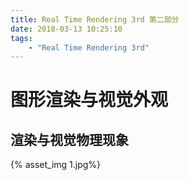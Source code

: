 ```yaml
---
title: Real Time Rendering 3rd 第二部分
date: 2018-03-13 10:25:10
tags:
	- "Real Time Rendering 3rd"
---
```

# 图形渲染与视觉外观

## 渲染与视觉物理现象

{% asset_img 1.jpg%}